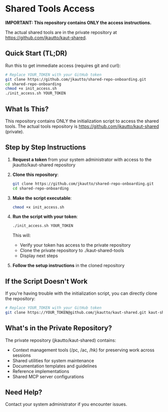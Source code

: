# Shared Tools Access

**IMPORTANT: This repository contains ONLY the access instructions.**

The actual shared tools are in the private repository at https://github.com/jkautto/kaut-shared.

## Quick Start (TL;DR)

Run this to get immediate access (requires git and curl):

```bash
# Replace YOUR_TOKEN with your GitHub token
git clone https://github.com/jkautto/shared-repo-onboarding.git
cd shared-repo-onboarding
chmod +x init_access.sh
./init_access.sh YOUR_TOKEN
```

## What Is This?

This repository contains ONLY the initialization script to access the shared tools. The actual tools repository is https://github.com/jkautto/kaut-shared (private).

## Step by Step Instructions

1. **Request a token** from your system administrator with access to the jkautto/kaut-shared repository

2. **Clone this repository**:
   ```bash
   git clone https://github.com/jkautto/shared-repo-onboarding.git
   cd shared-repo-onboarding
   ```

3. **Make the script executable**:
   ```bash
   chmod +x init_access.sh
   ```

4. **Run the script with your token**:
   ```bash
   ./init_access.sh YOUR_TOKEN
   ```
   This will:
   - Verify your token has access to the private repository
   - Clone the private repository to ./kaut-shared-tools
   - Display next steps

5. **Follow the setup instructions** in the cloned repository

## If the Script Doesn't Work

If you're having trouble with the initialization script, you can directly clone the repository:

```bash
# Replace YOUR_TOKEN with your GitHub token
git clone https://YOUR_TOKEN@github.com/jkautto/kaut-shared.git kaut-shared-tools
```

## What's in the Private Repository?

The private repository (jkautto/kaut-shared) contains:

- Context management tools (/pc, /ac, /hk) for preserving work across sessions
- Shared utilities for system maintenance
- Documentation templates and guidelines
- Reference implementations
- Shared MCP server configurations

## Need Help?

Contact your system administrator if you encounter issues.